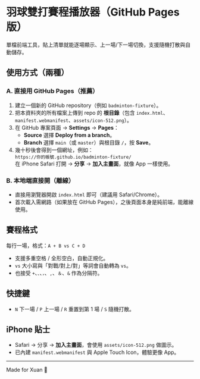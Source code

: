 # 羽球雙打賽程播放器（GitHub Pages 版）

單檔前端工具，貼上清單就能逐場顯示、上一場/下一場切換，支援隨機打散與自動儲存。

## 使用方式（兩種）

### A. 直接用 GitHub Pages（推薦）
1. 建立一個新的 GitHub repository（例如 `badminton-fixture`）。
2. 把本資料夾的所有檔案上傳到 repo 的 **根目錄**（包含 `index.html`、`manifest.webmanifest`、`assets/icon-512.png`）。
3. 在 GitHub 專案頁面 → **Settings** → **Pages**：
   - **Source** 選擇 **Deploy from a branch**。
   - **Branch** 選擇 `main`（或 `master`）與根目錄 `/`，按 **Save**。
4. 幾十秒後會得到一個網址，例如：  
   `https://你的帳號.github.io/badminton-fixture/`  
   在 iPhone Safari 打開 → **分享** → **加入主畫面**，就像 App 一樣使用。

### B. 本地端直接開（離線）
- 直接用瀏覽器開啟 `index.html` 即可（建議用 Safari/Chrome）。
- 首次載入需網路（如果放在 GitHub Pages），之後頁面本身是純前端，能離線使用。

## 賽程格式
每行一場，格式：`A + B vs C + D`  
- 支援多重空格 / 全形空白，自動正規化。
- `vs` 大小寫與「對戰/對上/對」等詞會自動轉為 `vs`。
- 也接受 `+`、`、`、`，`、`,`、`＆`、`&` 作為分隔符。

## 快捷鍵
- `N` 下一場 / `P` 上一場 / `R` 重置到第 1 場 / `S` 隨機打散。

## iPhone 貼士
- Safari → 分享 → **加入主畫面**，會使用 `assets/icon-512.png` 做圖示。
- 已內建 `manifest.webmanifest` 與 Apple Touch Icon，體驗更像 App。

---

Made for Xuan 🏸
